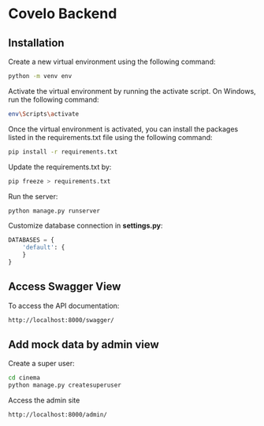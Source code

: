 # Covelo Backend

## Installation

Create a new virtual environment using the following command:

```bash
python -m venv env
```

Activate the virtual environment by running the activate script. On Windows, run the following command:

```bash
env\Scripts\activate
```

Once the virtual environment is activated, you can install the packages listed in the requirements.txt file using the following command:

```bash
pip install -r requirements.txt
```

Update the requirements.txt by:
```bash
pip freeze > requirements.txt
```

Run the server:

```bash
python manage.py runserver
```

Customize database connection in **settings.py**:

```python
DATABASES = {
    'default': {
    }
}
```

## Access Swagger View

To access the API documentation:

```bash
http://localhost:8000/swagger/
```

## Add mock data by admin view

Create a super user:

```bash
cd cinema
python manage.py createsuperuser
```

Access the admin site

```bash
http://localhost:8000/admin/
```
